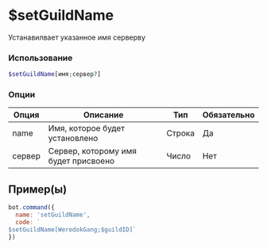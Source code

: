 # $setGuildName
Устанавилвает указанное имя серверву
### Использование
```php
$setGuildName[имя;сервер?]
```

### Опции

| Опция | Описание | Тип | Обязательно |
|--------|-------------|------|----------|
| name | Имя, которое будет установлено | Строка | Да | 
| сервер | Сервер, которому имя будет присвоено | Число | Нет | 
## Пример(ы)

```javascript
bot.command({
  name: 'setGuildName',
  code: `
$setGuildName[WeredokGang;$guildID]`
})
```
